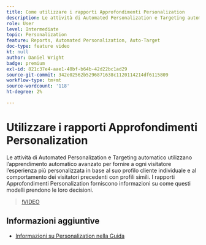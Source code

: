 ```yaml
---
title: Come utilizzare i rapporti Approfondimenti Personalization
description: Le attività di Automated Personalization e Targeting automatico utilizzano l’apprendimento automatico avanzato per fornire a ogni visitatore l’esperienza più personalizzata in base al suo profilo cliente individuale e al comportamento dei visitatori precedenti con profili simili. I rapporti Approfondimenti Personalization forniscono informazioni su come questi modelli prendono le loro decisioni.
role: User
level: Intermediate
topic: Personalization
feature: Reports, Automated Personalization, Auto-Target
doc-type: feature video
kt: null
author: Daniel Wright
badge: premium
exl-id: 821c37e4-aae1-40bf-b64b-42d22bc1ad29
source-git-commit: 342e02562b5296871638c1120114214df6115809
workflow-type: tm+mt
source-wordcount: '118'
ht-degree: 2%

---
```


# Utilizzare i rapporti Approfondimenti Personalization

Le attività di Automated Personalization e Targeting automatico utilizzano l’apprendimento automatico avanzato per fornire a ogni visitatore l’esperienza più personalizzata in base al suo profilo cliente individuale e al comportamento dei visitatori precedenti con profili simili. I rapporti Approfondimenti Personalization forniscono informazioni su come questi modelli prendono le loro decisioni.

>[!VIDEO](https://video.tv.adobe.com/v/25601/?quality=12)

## Informazioni aggiuntive

* [Informazioni su Personalization nella Guida](https://experienceleague.adobe.com/docs/target/using/reports/insights/personalization-insights-reports.html?lang=it)
